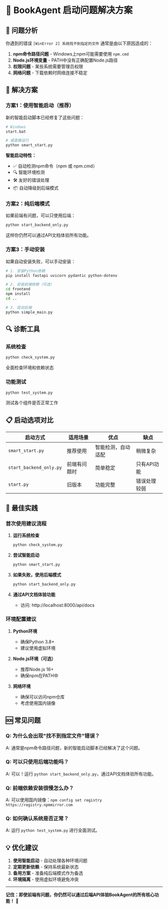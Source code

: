 # 🔧 BookAgent 启动问题解决方案

## 🎯 问题分析

你遇到的错误 `[WinError 2] 系统找不到指定的文件` 通常是由以下原因造成的：

1. **npm命令路径问题** - Windows上npm可能需要使用 `npm.cmd`
2. **Node.js环境变量** - PATH中没有正确配置Node.js路径
3. **权限问题** - 某些系统需要管理员权限
4. **网络问题** - 下载依赖时网络连接不稳定

## 🚀 解决方案

### 方案1：使用智能启动（推荐）

新的智能启动脚本已经修复了这些问题：

```bash
# Windows
start.bat

# 或直接运行
python smart_start.py
```

**智能启动特性：**
- ✅ 自动检测npm命令（npm 或 npm.cmd）
- 🔍 智能环境检测
- 🛠 友好的错误处理
- 📦 自动降级到后端模式

### 方案2：纯后端模式

如果前端有问题，可以只使用后端：

```bash
python start_backend_only.py
```

这样你仍然可以通过API文档体验所有功能。

### 方案3：手动安装

如果自动安装失败，可以手动安装：

```bash
# 1. 安装Python依赖
pip install fastapi uvicorn pydantic python-dotenv

# 2. 安装前端依赖（可选）
cd frontend
npm install
cd ..

# 3. 启动后端
python simple_main.py
```

## 🔍 诊断工具

### 系统检查
```bash
python check_system.py
```
全面检查环境和依赖状态

### 功能测试
```bash
python test_system.py
```
测试各个组件是否正常工作

## 📋 启动选项对比

| 启动方式 | 适用场景 | 优点 | 缺点 |
|---------|---------|------|------|
| `smart_start.py` | 推荐使用 | 智能检测，自动适配 | 稍微复杂 |
| `start_backend_only.py` | 前端有问题时 | 简单稳定 | 只有API功能 |
| `start.py` | 旧版本 | 功能完整 | 错误处理较弱 |

## 🎯 最佳实践

### 首次使用建议流程

1. **运行系统检查**
   ```bash
   python check_system.py
   ```

2. **尝试智能启动**
   ```bash
   python smart_start.py
   ```

3. **如果失败，使用后端模式**
   ```bash
   python start_backend_only.py
   ```

4. **通过API文档体验功能**
   - 访问: http://localhost:8000/api/docs

### 环境配置建议

1. **Python环境**
   - 确保Python 3.8+
   - 建议使用虚拟环境

2. **Node.js环境（可选）**
   - 推荐Node.js 16+
   - 确保npm在PATH中

3. **网络环境**
   - 确保可以访问npm仓库
   - 考虑使用国内镜像

## 🆘 常见问题

### Q: 为什么会出现"找不到指定文件"错误？
A: 通常是npm命令路径问题，新的智能启动脚本已经解决了这个问题。

### Q: 可以只使用后端功能吗？
A: 可以！运行 `python start_backend_only.py`，通过API文档体验所有功能。

### Q: 前端依赖安装很慢怎么办？
A: 可以使用国内镜像：`npm config set registry https://registry.npmmirror.com`

### Q: 如何确认系统是否正常？
A: 运行 `python test_system.py` 进行全面测试。

## 💡 优化建议

1. **使用智能启动** - 自动处理各种环境问题
2. **定期更新依赖** - 保持系统最新状态
3. **备用方案** - 准备纯后端模式作为备选
4. **环境隔离** - 使用虚拟环境避免冲突

---

**记住：即使前端有问题，你仍然可以通过后端API体验BookAgent的所有核心功能！** 🚀